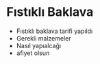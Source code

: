 # Fıstıklı Baklava
- Fıstıklı baklava tarifi yapıldı
- Gerekli malzemeler
- Nasıl yapıalcağı
- afiyet olsun